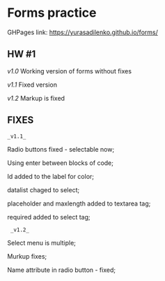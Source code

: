 Forms practice 
=== 

GHPages link: https://yurasadilenko.github.io/forms/

HW #1
---

_v1.0_ 
Working version of forms without fixes 

_v1.1_ 
Fixed version 
 
_v1.2_ 
Markup is fixed



FIXES 
---
    _v1.1_

 Radio buttons fixed - selectable now; 
 
 Using enter between blocks of code; 
 
 Id added to the label for color; 
  
 datalist chaged to select; 
 
 placeholder and maxlength added to textarea tag; 
 
 required added to select tag; 
 
     _v1.2_ 
 
 Select menu is multiple; 
  
 Murkup fixes;
 
 Name attribute in radio button - fixed;
 
 


